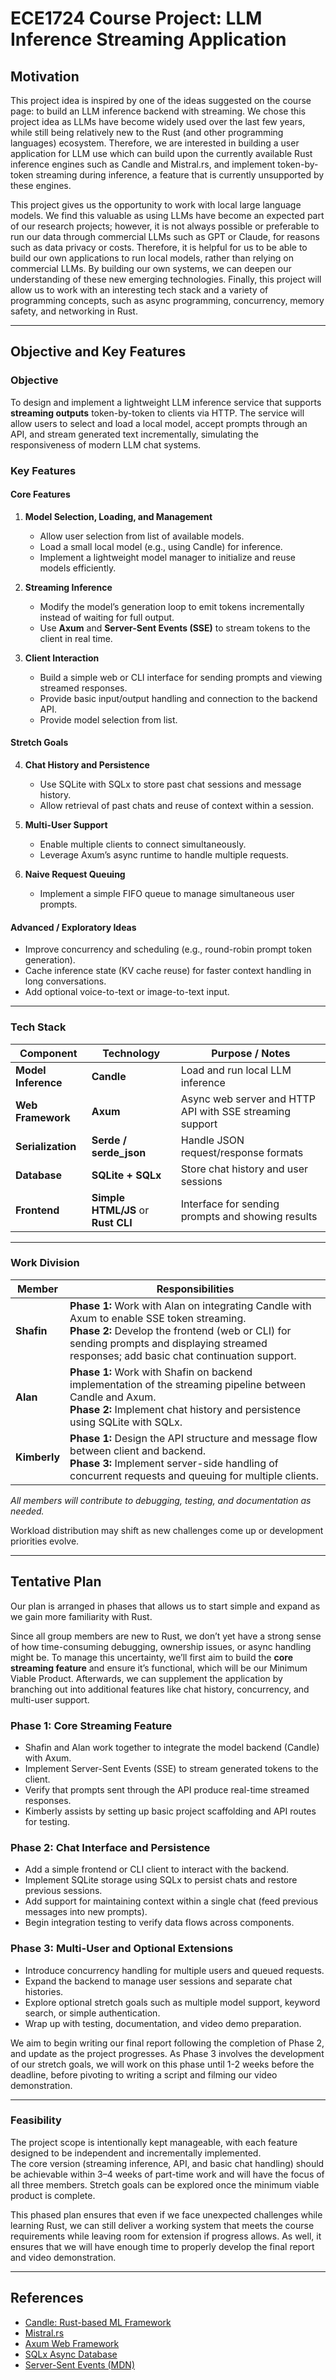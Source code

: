 # ECE1724 Course Project: LLM Inference Streaming Application

## Motivation
This project idea is inspired by one of the ideas suggested on the course page: to build an LLM inference backend with streaming. We chose this project idea as LLMs have become widely used over the last few years, while still being relatively new to the Rust (and other programming languages) ecosystem. Therefore, we are interested in building a user application for LLM use which can build upon the currently available Rust inference engines such as Candle and Mistral.rs, and implement token-by-token streaming during inference, a feature that is currently unsupported by these engines. 

This project gives us the opportunity to work with local large language models. We find this valuable as using LLMs have become an expected part of our research projects; however, it is not always possible or preferable to run our data through commercial LLMs such as GPT or Claude, for reasons such as data privacy or costs. Therefore, it is helpful for us to be able to build our own applications to run local models, rather than relying on commercial LLMs. By building our own systems, we can deepen our understanding of these new emerging technologies. Finally, this project will allow us to work with an interesting tech stack and a variety of programming concepts, such as async programming, concurrency, memory safety, and networking in Rust.

---

## Objective and Key Features

### Objective
To design and implement a lightweight LLM inference service that supports **streaming outputs** token-by-token to clients via HTTP. The service will allow users to select and load a local model, accept prompts through an API, and stream generated text incrementally, simulating the responsiveness of modern LLM chat systems.

### Key Features

#### Core Features
1. **Model Selection, Loading, and Management**
   - Allow user selection from list of available models.
   - Load a small local model (e.g., using Candle) for inference.
   - Implement a lightweight model manager to initialize and reuse models efficiently.

2. **Streaming Inference**
   - Modify the model’s generation loop to emit tokens incrementally instead of waiting for full output.
   - Use **Axum** and **Server-Sent Events (SSE)** to stream tokens to the client in real time.

3. **Client Interaction**
   - Build a simple web or CLI interface for sending prompts and viewing streamed responses.
   - Provide basic input/output handling and connection to the backend API.
   - Provide model selection from list.

#### Stretch Goals
4. **Chat History and Persistence**
   - Use SQLite with SQLx to store past chat sessions and message history.
   - Allow retrieval of past chats and reuse of context within a session.

5. **Multi-User Support**
   - Enable multiple clients to connect simultaneously.
   - Leverage Axum’s async runtime to handle multiple requests.

6. **Naive Request Queuing**
   - Implement a simple FIFO queue to manage simultaneous user prompts.

#### Advanced / Exploratory Ideas
- Improve concurrency and scheduling (e.g., round-robin prompt token generation).
- Cache inference state (KV cache reuse) for faster context handling in long conversations.
- Add optional voice-to-text or image-to-text input.

---

### Tech Stack

| Component | Technology | Purpose / Notes |
|------------|-------------|----------------|
| **Model Inference** | **Candle** | Load and run local LLM inference |
| **Web Framework** | **Axum** | Async web server and HTTP API with SSE streaming support |
| **Serialization** | **Serde / serde_json** | Handle JSON request/response formats |
| **Database** | **SQLite + SQLx** | Store chat history and user sessions |
| **Frontend** | **Simple HTML/JS** or **Rust CLI** | Interface for sending prompts and showing results |

---

### Work Division

| Member | Responsibilities |
|---------|------------------|
| **Shafin** | **Phase 1:** Work with Alan on integrating Candle with Axum to enable SSE token streaming.<br>**Phase 2:** Develop the frontend (web or CLI) for sending prompts and displaying streamed responses; add basic chat continuation support.<br> |
| **Alan** | **Phase 1:** Work with Shafin on backend implementation of the streaming pipeline between Candle and Axum.<br>**Phase 2:** Implement chat history and persistence using SQLite with SQLx.
| **Kimberly** | **Phase 1:** Design the API structure and message flow between client and backend.<br>**Phase 3:** Implement server-side handling of concurrent requests and queuing for multiple clients. |

_All members will contribute to debugging, testing, and documentation as needed._

Workload distribution may shift as new challenges come up or development priorities evolve.

---

## Tentative Plan

Our plan is arranged in phases that allows us to start simple and expand as we gain more familiarity with Rust.

Since all group members are new to Rust, we don’t yet have a strong sense of how time-consuming debugging, ownership issues, or async handling might be. To manage this uncertainty, we’ll first aim to build the **core streaming feature** and ensure it’s functional, which will be our Minimum Viable Product. Afterwards, we can supplement the application by branching out into additional features like chat history, concurrency, and multi-user support.

### Phase 1: Core Streaming Feature
- Shafin and Alan work together to integrate the model backend (Candle) with Axum.
- Implement Server-Sent Events (SSE) to stream generated tokens to the client.
- Verify that prompts sent through the API produce real-time streamed responses.
- Kimberly assists by setting up basic project scaffolding and API routes for testing.

### Phase 2: Chat Interface and Persistence
- Add a simple frontend or CLI client to interact with the backend.
- Implement SQLite storage using SQLx to persist chats and restore previous sessions.
- Add support for maintaining context within a single chat (feed previous messages into new prompts).
- Begin integration testing to verify data flows across components.

### Phase 3: Multi-User and Optional Extensions
- Introduce concurrency handling for multiple users and queued requests.
- Expand the backend to manage user sessions and separate chat histories.
- Explore optional stretch goals such as multiple model support, keyword search, or simple authentication.
- Wrap up with testing, documentation, and video demo preparation.

We aim to begin writing our final report following the completion of Phase 2, and update as the project progresses. As Phase 3 involves the development of our stretch goals, we will work on this phase until 1-2 weeks before the deadline, before pivoting to writing a script and filming our video demonstration.

---

### Feasibility
The project scope is intentionally kept manageable, with each feature designed to be independent and incrementally implemented.  
The core version (streaming inference, API, and basic chat handling) should be achievable within 3–4 weeks of part-time work and will have the focus of all three members. Stretch goals can be explored once the minimum viable product is complete.  

This phased plan ensures that even if we face unexpected challenges while learning Rust, we can still deliver a working system that meets the course requirements while leaving room for extension if progress allows. As well, it ensures that we will have enough time to properly develop the final report and video demonstration.

---

## References
- [Candle: Rust-based ML Framework](https://github.com/huggingface/candle)
- [Mistral.rs](https://github.com/EricLBuehler/mistral.rs)
- [Axum Web Framework](https://docs.rs/axum/)
- [SQLx Async Database](https://docs.rs/sqlx/)
- [Server-Sent Events (MDN)](https://developer.mozilla.org/en-US/docs/Web/API/Server-sent_events)
